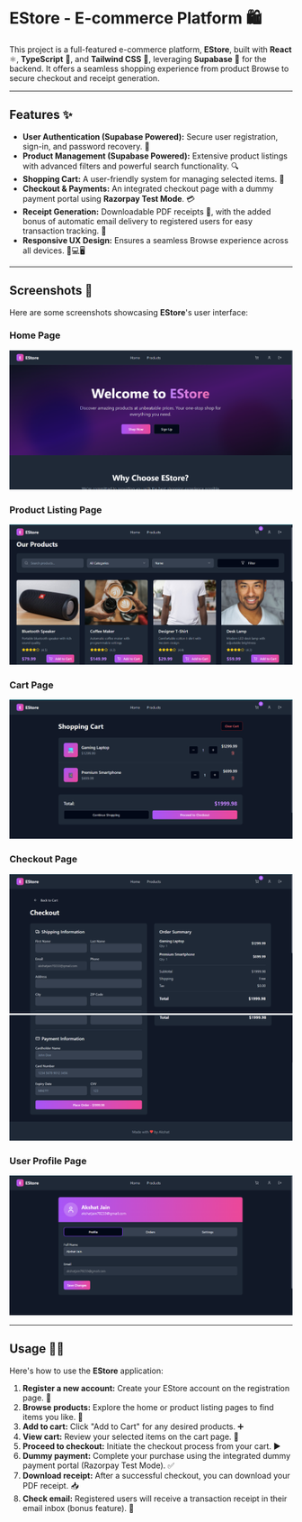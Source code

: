 # EStore - E-commerce Platform 🛍️

This project is a full-featured e-commerce platform, **EStore**, built with **React** ⚛️, **TypeScript** 📜, and **Tailwind CSS** 🎨, leveraging **Supabase** 🚀 for the backend. It offers a seamless shopping experience from product Browse to secure checkout and receipt generation.

---

## Features ✨

* **User Authentication (Supabase Powered):** Secure user registration, sign-in, and password recovery. 🔐
* **Product Management (Supabase Powered):** Extensive product listings with advanced filters and powerful search functionality. 🔍
* **Shopping Cart:** A user-friendly system for managing selected items. 🛒
* **Checkout & Payments:** An integrated checkout page with a dummy payment portal using **Razorpay Test Mode**. 💳
* **Receipt Generation:** Downloadable PDF receipts 📄, with the added bonus of automatic email delivery to registered users for easy transaction tracking. 📧
* **Responsive UX Design:** Ensures a seamless Browse experience across all devices. 📱💻🖥️

---

## Screenshots 📸

Here are some screenshots showcasing **EStore**'s user interface:

### Home Page
![Home Page](public/home-ecom.png)

### Product Listing Page
![Product Listing Page](public/product-page.png)

### Cart Page
![Cart Page](public/cart-ecom.png)

### Checkout Page
![Checkout Page Part 1](public/checkout-1.png)
![Checkout Page Part 2](public/checkout-2.png)

### User Profile Page
![Profile Page](public/profile-ecom.png)

---

## Usage 🧑‍💻

Here's how to use the **EStore** application:

1.  **Register a new account:** Create your EStore account on the registration page. 📝
2.  **Browse products:** Explore the home or product listing pages to find items you like. 👀
3.  **Add to cart:** Click "Add to Cart" for any desired products. ➕
4.  **View cart:** Review your selected items on the cart page. 🛒
5.  **Proceed to checkout:** Initiate the checkout process from your cart. ▶️
6.  **Dummy payment:** Complete your purchase using the integrated dummy payment portal (Razorpay Test Mode). ✅
7.  **Download receipt:** After a successful checkout, you can download your PDF receipt. 📥
8.  **Check email:** Registered users will receive a transaction receipt in their email inbox (bonus feature). 📧

